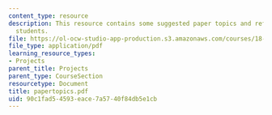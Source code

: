 ```yaml
---
content_type: resource
description: This resource contains some suggested paper topics and references for
  students.
file: https://ol-ocw-studio-app-production.s3.amazonaws.com/courses/18-704-seminar-in-algebra-and-number-theory-rational-points-on-elliptic-curves-fall-2004/90c1fad54593eace7a5740f84db5e1cb_papertopics.pdf
file_type: application/pdf
learning_resource_types:
- Projects
parent_title: Projects
parent_type: CourseSection
resourcetype: Document
title: papertopics.pdf
uid: 90c1fad5-4593-eace-7a57-40f84db5e1cb
---
```

